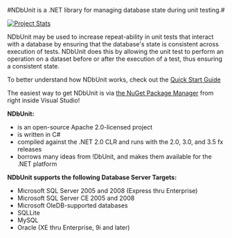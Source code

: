 #NDbUnit is a .NET library for managing database state during unit testing.#

[![Project Stats](https://www.openhub.net/p/ndbunit/widgets/project_thin_badge.gif)](https://www.openhub.net/p/ndbunit)

NDbUnit may be used to increase repeat-ability in unit tests that interact with a database by ensuring that the database's state is consistent across execution of tests. NDbUnit does this by allowing the unit test to perform an operation on a dataset before or after the execution of a test, thus ensuring a consistent state.

To better understand how NDbUnit works, check out the [Quick Start Guide](https://github.com/NDbUnit/NDbUnit/wiki/QuickStart)

The easiest way to get NDbUnit is via [the NuGet Package Manager](http://nuget.org) from right inside Visual Studio!

**NDbUnit:**
    
* is an open-source Apache 2.0-licensed project
* is written in C#
* compiled against the .NET 2.0 CLR and runs with the 2.0, 3.0, and 3.5 fx releases
* borrows many ideas from !DbUnit, and makes them available for the .NET platform

**NDbUnit supports the following Database Server Targets:**

* Microsoft SQL Server 2005 and 2008 (Express thru Enterprise)
* Microsoft SQL Server CE 2005 and 2008
* Microsoft OleDB-supported databases
* SQLLite
* MySQL
* Oracle (XE thru Enterprise, 9i and later)

